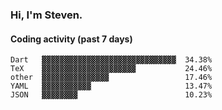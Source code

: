 ### Hi, I'm Steven.

#### Coding activity (past 7 days)
```
Dart   ▓▓▓▓▓▓▓▓▓▓▓▓▓▓▓▓▓▓▓▓▓▓▓▓▓▓▓▓▓▓  34.38%
TeX    ▓▓▓▓▓▓▓▓▓▓▓▓▓▓▓▓▓▓▓▓▓           24.46%
other  ▓▓▓▓▓▓▓▓▓▓▓▓▓▓▓                 17.46%
YAML   ▓▓▓▓▓▓▓▓▓▓▓                     13.47%
JSON   ▓▓▓▓▓▓▓▓                        10.23%
```
